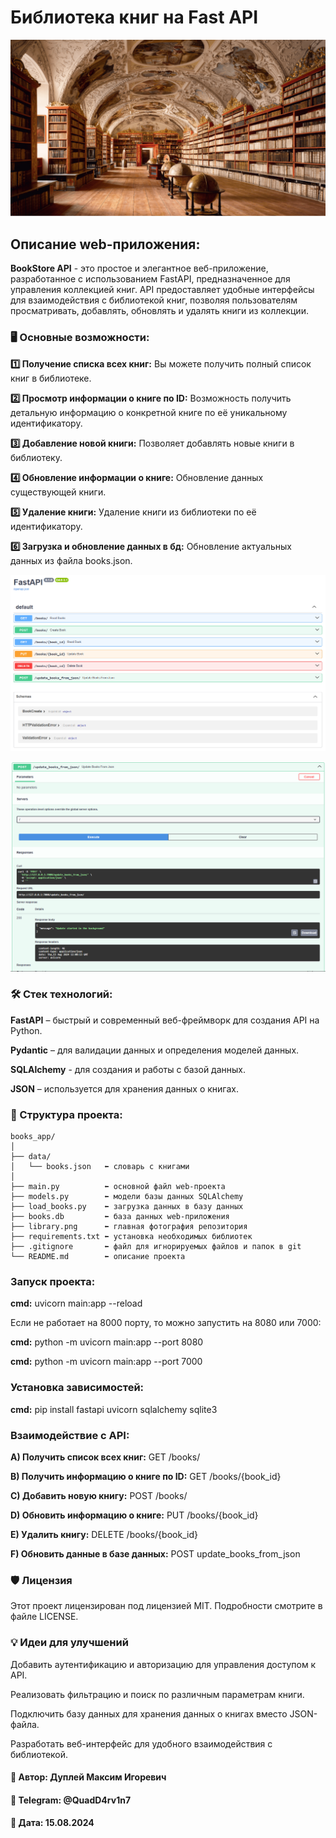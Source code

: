 # Библиотека книг на Fast API
![img.png](library.png)

## Описание web-приложения:
**BookStore API** - это простое и элегантное веб-приложение, разработанное с использованием FastAPI, предназначенное для управления коллекцией книг.
API предоставляет удобные интерфейсы для взаимодействия с библиотекой книг, позволяя пользователям просматривать, добавлять, обновлять и удалять книги из коллекции.

### 🖥️ Основные возможности:
**1️⃣ Получение списка всех книг:** Вы можете получить полный список книг в библиотеке.

**2️⃣ Просмотр информации о книге по ID:** Возможность получить детальную информацию о конкретной книге по её уникальному идентификатору.

**3️⃣ Добавление новой книги:** Позволяет добавлять новые книги в библиотеку.

**4️⃣ Обновление информации о книге:** Обновление данных существующей книги.

**5️⃣ Удаление книги:** Удаление книги из библиотеки по её идентификатору.

**6️⃣ Загрузка и обновление данных в бд:** Обновление актуальных данных из файла books.json.

![img.png](osnovnoe_window.png)

![img.png](update_db.png)

### 🛠 Стек технологий:
**FastAPI** – быстрый и современный веб-фреймворк для создания API на Python.

**Pydantic** – для валидации данных и определения моделей данных.

**SQLAlchemy** - для создания и работы с базой данных.

**JSON** – используется для хранения данных о книгах.

### 📖 Структура проекта:
```
books_app/
│
├── data/
│   └── books.json   ⬅️ словарь с книгами
│
├── main.py          ⬅️ основной файл web-проекта
├── models.py        ⬅️ модели базы данных SQLAlchemy
├── load_books.py    ⬅️ загрузка данных в базу данных
├── books.db         ⬅️ база данных web-приложения
├── library.png      ⬅️ главная фотография репозитория
├── requirements.txt ⬅️ установка необходимых библиотек
├── .gitignore       ⬅️ файл для игнорируемых файлов и папок в git
└── README.md        ⬅️ описание проекта
```

### Запуск проекта:
**cmd:** uvicorn main:app --reload

Если не работает на 8000 порту, то можно запустить на 8080 или 7000:

**cmd:** python -m uvicorn main:app --port 8080

**cmd:** python -m uvicorn main:app --port 7000

### Установка зависимостей:
**cmd:** pip install fastapi uvicorn sqlalchemy sqlite3

### Взаимодействие с API:
**A) Получить список всех книг:** GET /books/

**B) Получить информацию о книге по ID:** GET /books/{book_id}

**C) Добавить новую книгу:** POST /books/

**D) Обновить информацию о книге:** PUT /books/{book_id}

**E) Удалить книгу:** DELETE /books/{book_id}

**F) Обновить данные в базе данных:** POST update_books_from_json

### 🛡 Лицензия
Этот проект лицензирован под лицензией MIT. Подробности смотрите в файле LICENSE.

### 💡 Идеи для улучшений
Добавить аутентификацию и авторизацию для управления доступом к API.

Реализовать фильтрацию и поиск по различным параметрам книги.

Подключить базу данных для хранения данных о книгах вместо JSON-файла.

Разработать веб-интерфейс для удобного взаимодействия с библиотекой.

#### 💼 Автор: Дуплей Максим Игоревич
#### 📲 Telegram: @QuadD4rv1n7
#### 📅 Дата: 15.08.2024